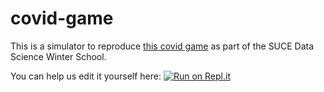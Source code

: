 # covid-game

This is a simulator to reproduce [this covid game]() as part of the SUCE Data Science Winter School.

You can help us edit it yourself here: [![Run on Repl.it](https://repl.it/badge/github/benjym/covid-game)](https://repl.it/github/benjym/covid-game)